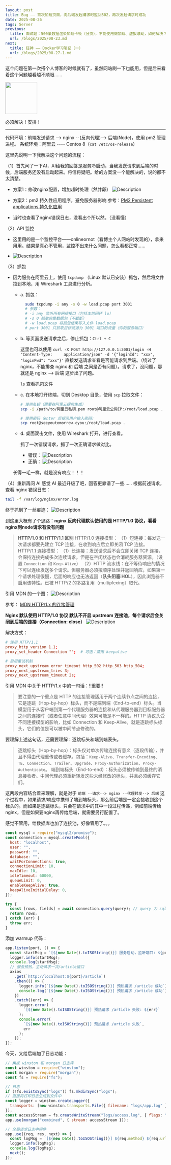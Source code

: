 ```yaml
---
layout: post
title: Bug —— 首次加载页面，向后端发起请求时返回502，再次发起请求时成功
date: 2025-08-26
tags: Server
previous:
  title: 面试题：500条数据渲染加载卡顿（分页），不能使用懒加载、虚拟滚动，如何解决？
  url: /blogs/2025/08-23.md
next:
  title: 狂神 —— Docker学习笔记（一）
  url: /blogs/2025/08-27-1.md
---
```


这个问题在第一次搭个人博客的时候就有了，虽然网站刷一下也能用，但是后来看着这个问题越看越不顺眼……

<!-- ![Description](https://ts1.tc.mm.bing.net/th/id/R-C.8a11dbcc0fa1c8dbbf382f6a80c9d7e8?rik=VwaVu6BH5BRGiw&riu=http%3a%2f%2finews.gtimg.com%2fnewsapp_bt%2f0%2f9495425243%2f1000.jpg&ehk=wonC7L1cXcw4eUhMc3mlwnquMxTlv9Sm9kJw5aFd6K8%3d&risl=&pid=ImgRaw&r=0) -->
<img src="https://ts1.tc.mm.bing.net/th/id/R-C.8a11dbcc0fa1c8dbbf382f6a80c9d7e8?rik=VwaVu6BH5BRGiw&riu=http%3a%2f%2finews.gtimg.com%2fnewsapp_bt%2f0%2f9495425243%2f1000.jpg&ehk=wonC7L1cXcw4eUhMc3mlwnquMxTlv9Sm9kJw5aFd6K8%3d&risl=&pid=ImgRaw&r=0" width="100" />

必须解决！安排！

------------------------------------

代码环境：前端发送请求 --> nginx --(反向代理)--> 后端(Node)，使用 pm2 管理进程。
系统环境：阿里云 ---- Centos 8（`cat /etc/os-release`）

这里先说明一下我解决这个问题的流程：

（1）首先问了一下AI，AI给我的回答是服务冷启动，当我发送请求到后端的时候，后端服务还没有启动起来。将信将疑吧。给的方案没一个能解决的，说的都不太清楚。
- 方案1：修改nginx配置，增加超时处理（然并卵）
![Description](/images/105951-127512956.png)

- 方案2：pm2 持久性应用程序，避免服务器影响
参考：[PM2 Persistent applications 持久化应用](https://pm2.keymetrics.io/docs/usage/startup/)

- 当时也查看了nginx错误日志，没看出个所以然。（没看懂）

（2）API 监控

- 这里用的是一个监控平台——onlineornot（看博主个人网站时发现的），拿来用用。结果是真心不管用，监控不出来什么问题，怎么看都正常……

- ![Description](/images/105951-792403466.png)

（3）抓包

- 因为服务在阿里云上，使用 `tcpdump` （Linux 默认已安装）抓包，然后将文件拉到本地，用 Wireshark 工具进行分析。

  + a. 抓包：
  
    ```bash
      sudo tcpdump -i any -s 0 -w load.pcap port 3001
      # 参数：
      #	-i any 监听所有网络接口（包括本地回环 lo）
      #	-s 0 抓取完整数据包（不截断）
      #	-w load.pcap 将抓包结果写入文件 load.pcap
      #	port 3001 只抓取目标或源为 3001 端口的流量（你的服务端口）
    ```

  + b. 等页面发送请求之后，停止抓包：`Ctrl + C`
  
    这里也可以使用 `curl -X POST http://127.0.0.1:3001/login -H "Content-Type:     application/json" -d '{"loginId": "xxx", "loginPwd": "xxx"}'` 直接发送请求查看是否能请求到后端。（绕过了nginx，不能排查 nginx 和 后端 之间是否有问题）。请求了，没问题，那就还是 nginx --> 后端 这步出了问题。

    `ls` 查看抓包文件

  + c. 在本地打开终端，切到 Desktop 目录，使用 `scp` 拉取文件：
    ```bash
    # 使用私钥（需要在阿里云提前生成）
    scp -i /path/to/阿里云私钥.pem root@阿里云公网IP:/root/load.pcap .

    # 使用密码（enter 后提示用户输入密码）
    scp root@seeyoutomorrow.cyou:/root/load.pcap .
    ```

  + d. 桌面双击文件，使用 Wireshark 打开，进行查看。

    抓了一次错误请求，抓了一次正确请求做对比。
    - 错误：
    ![Description](/images/105951-411009654.png)
    - 正确：
    ![Description](/images/105951-120385854.png)

  长得一毛一样，就是没有响应！！！

（4）重新再问 AI
感觉 AI 最近升级了吧，回答更靠谱了一些……
根据前述请求，查看 nginx 错误日志：

```bash
tail -f /var/log/nginx/error.log
```
终于抓到了一丝痕迹：
![Description](/images/105951-41725336.png)

到这里大概有了个思路：**nginx 反向代理默认使用的是 HTTP/1.0 协议，看看nginx到node请求有没有问题**

> **HTTP/1.0 和 HTTP/1.1 区别**
HTTP/1.0 连接模型：
（1）短连接：每发送一次请求都要先建立 TCP 连接，在收到响应后立即关闭 TCP 连接。
HTTP/1.1 连接模型：
（1）长连接：发送请求后不会立即关闭 TCP 连接，会保持连接完成多次连续请求。但是在空闲状态也会消耗服务器资源。（设置 `Connection` 和 `Keep-Alive`）
（2）HTTP 流水线：在不等待响应的情况下可以连续发送多个请求。但服务器必须按顺序处理并返回响应，如果第一个请求处理很慢，后面的响应也无法返回（**队头阻塞 HOL**），因此浏览器不启用该特性。已被 HTTP/2 的多路复用（multiplexing）取代。

引用 MDN 的一个图：
![Description](https://developer.mozilla.org/zh-CN/docs/Web/HTTP/Guides/Connection_management_in_HTTP_1.x/http1_x_connections.png)

参考：
[MDN HTTP/1.x 的连接管理](https://developer.mozilla.org/zh-CN/docs/Web/HTTP/Guides/Connection_management_in_HTTP_1.x)

**Nginx 默认使用 HTTP/1.0 协议
默认不开启 upstream 连接池，每个请求后会关闭到后端的连接（Connection: close）**
![Description](/images/105951-182551982.png)

解决方式：

```conf
# 使用 HTTP/1.1
proxy_http_version 1.1;
proxy_set_header Connection "";  # 可选：禁用 keepalive

# 启用重试机制
proxy_next_upstream error timeout http_502 http_503 http_504;
proxy_next_upstream_tries 3;
proxy_next_upstream_timeout 2s;
```

引用 MDN 中关于 HTTP/1.x 中的一句话：‼️重要‼️

> 要注意的一个重点是 HTTP 的连接管理适用于两个连续节点之间的连接，它是逐跳（Hop-by-hop）标头，而不是端到端（End-to-end）标头。当模型用于从客户端到第一个代理服务器的连接和从代理服务器到目标服务器之间的连接时（或者任意中间代理）效果可能是不一样的。HTTP 协议头受不同连接模型的影响，比如 Connection 和 Keep-Alive，就是逐跳标头标头，它们的值是可以被中间节点修改的。

要理解上述这句话，还需要理解：逐跳标头和端到端表头。

> 逐跳标头（Hop-by-hop）：标头仅对单次传输连接有意义（逐段传输），并且不得由代理重传或者缓存。包括：`Keep-Alive`、`Transfer-Encoding`、`TE`、`Connection`、`Trailer`、`Upgrade`、`Proxy-Authorization`、`Proxy-Authenticate`。
端到端标头（End-to-end）：标头必须被传输到最终的消息接收者。中间代理必须重新转发这些未经修改的标头，并且必须缓存它们。

这两段内容结合着来理解，就是对于 `前端 --请求--> nginx --代理转发--> 后端` 这个过程中，如果请求/响应中携带了端到端标头，那么前后端是一定会接收到这个标头的。而如果是逐跳标头，只会在请求中的其中一段过程传递，例如前端传给nginx，但是如果要nginx再传给后端，就需要另行配置了。

感觉不管用，给数据库也加了连接池，好像管用了。。。

```js
const mysql = require("mysql2/promise");
const connection = mysql.createPool({
  host: "localhost",
  user: "",
  password: "",
  database: "",
  waitForConnections: true,
  connectionLimit: 10,
  maxIdle: 10,
  idleTimeout: 60000,
  queueLimit: 0,
  enableKeepAlive: true,
  keepAliveInitialDelay: 0,
});

try {
  const [rows, fields] = await connection.query(query); // query 为 sql 查询语句
  return rows;
} catch (err) {
  throw err;
}
```

添加 warmup 代码：

```js
app.listen(port, () => {
  const startMsg = `[${new Date().toISOString()}] 服务启动，监听端口: ${port}`;
  logger.info(startMsg);
  console.log(startMsg);
  // 服务预热，主动请求一次/article接口
  axios
    .get(`http://localhost:${port}/article`)
    .then(() => {
      logger.info(`[${new Date().toISOString()}] 预热请求 /article 成功`);
      console.log(`[${new Date().toISOString()}] 预热请求 /article 成功`);
    })
    .catch((err) => {
      logger.error(
        `[${new Date().toISOString()}] 预热请求 /article 失败: ${err}`
      );
      console.error(
        `[${new Date().toISOString()}] 预热请求 /article 失败`,
        err
      );
    });
});
```

今天，又给后端加了日志功能：

```js
// 集成 winston 和 morgan 日志库
const winston = require("winston");
const morgan = require("morgan");
const fs = require("fs");

// 日志
if (!fs.existsSync("logs")) fs.mkdirSync("logs");
// 直接将打印日志生成到文件中
const logger = winston.createLogger({
  transports: [new winston.transports.File({ filename: "logs/app.log" })],
});
const accessStream = fs.createWriteStream("logs/access.log", { flags: "a" });
app.use(morgan("combined", { stream: accessStream }));

// 全局请求日志中间件
app.use((req, res, next) => {
  const logMsg = `[${new Date().toISOString()}] ${req.method} ${req.url}`;
  logger.info(logMsg);
  console.log(logMsg);
  next();
});
```